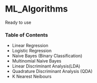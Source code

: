 # ML_Algorithms
Ready to use


### Table of Contents

- Linear Regression
- Logistic Regression
- Naive Bayes (Binary Classification)
- Multinomial Naive Bayes
- Linear Discriminant Analysis(LDA)
- Quadrature Discriminant Analysis (QDA)
- K Nearest Neibours

